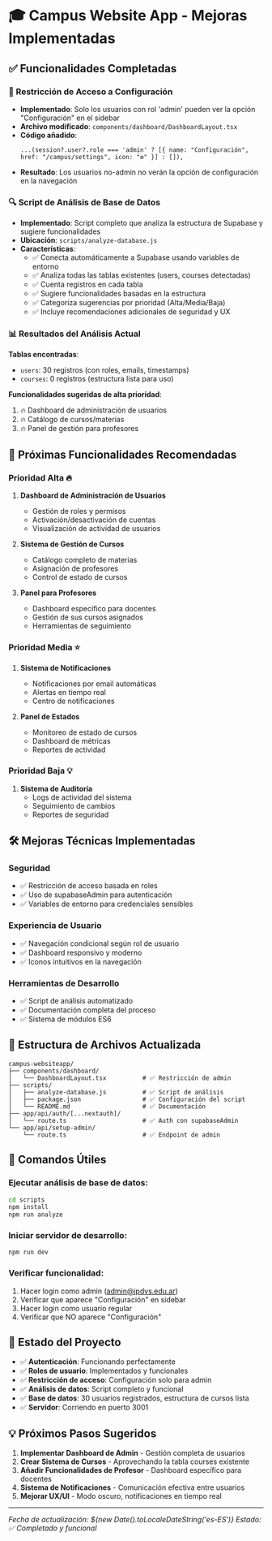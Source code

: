 # 🎓 Campus Website App - Mejoras Implementadas

## ✅ Funcionalidades Completadas

### 🔐 Restricción de Acceso a Configuración
- **Implementado**: Solo los usuarios con rol 'admin' pueden ver la opción "Configuración" en el sidebar
- **Archivo modificado**: `components/dashboard/DashboardLayout.tsx`
- **Código añadido**:
  ```tsx
  ...(session?.user?.role === 'admin' ? [{ name: "Configuración", href: "/campus/settings", icon: "⚙️" }] : []),
  ```
- **Resultado**: Los usuarios no-admin no verán la opción de configuración en la navegación

### 🔍 Script de Análisis de Base de Datos
- **Implementado**: Script completo que analiza la estructura de Supabase y sugiere funcionalidades
- **Ubicación**: `scripts/analyze-database.js`
- **Características**:
  - ✅ Conecta automáticamente a Supabase usando variables de entorno
  - ✅ Analiza todas las tablas existentes (users, courses detectadas)
  - ✅ Cuenta registros en cada tabla
  - ✅ Sugiere funcionalidades basadas en la estructura
  - ✅ Categoriza sugerencias por prioridad (Alta/Media/Baja)
  - ✅ Incluye recomendaciones adicionales de seguridad y UX

### 📊 Resultados del Análisis Actual
**Tablas encontradas**:
- `users`: 30 registros (con roles, emails, timestamps)
- `courses`: 0 registros (estructura lista para uso)

**Funcionalidades sugeridas de alta prioridad**:
1. 🔥 Dashboard de administración de usuarios
2. 🔥 Catálogo de cursos/materias
3. 🔥 Panel de gestión para profesores

## 🚀 Próximas Funcionalidades Recomendadas

### Prioridad Alta 🔥
1. **Dashboard de Administración de Usuarios**
   - Gestión de roles y permisos
   - Activación/desactivación de cuentas
   - Visualización de actividad de usuarios

2. **Sistema de Gestión de Cursos**
   - Catálogo completo de materias
   - Asignación de profesores
   - Control de estado de cursos

3. **Panel para Profesores**
   - Dashboard específico para docentes
   - Gestión de sus cursos asignados
   - Herramientas de seguimiento

### Prioridad Media ⭐
1. **Sistema de Notificaciones**
   - Notificaciones por email automáticas
   - Alertas en tiempo real
   - Centro de notificaciones

2. **Panel de Estados**
   - Monitoreo de estado de cursos
   - Dashboard de métricas
   - Reportes de actividad

### Prioridad Baja 💡
1. **Sistema de Auditoría**
   - Logs de actividad del sistema
   - Seguimiento de cambios
   - Reportes de seguridad

## 🛠️ Mejoras Técnicas Implementadas

### Seguridad
- ✅ Restricción de acceso basada en roles
- ✅ Uso de supabaseAdmin para autenticación
- ✅ Variables de entorno para credenciales sensibles

### Experiencia de Usuario
- ✅ Navegación condicional según rol de usuario
- ✅ Dashboard responsivo y moderno
- ✅ Iconos intuitivos en la navegación

### Herramientas de Desarrollo
- ✅ Script de análisis automatizado
- ✅ Documentación completa del proceso
- ✅ Sistema de módulos ES6

## 📁 Estructura de Archivos Actualizada

```
campus-websiteapp/
├── components/dashboard/
│   └── DashboardLayout.tsx          # ✅ Restricción de admin
├── scripts/
│   ├── analyze-database.js          # ✅ Script de análisis
│   ├── package.json                 # ✅ Configuración del script
│   └── README.md                    # ✅ Documentación
├── app/api/auth/[...nextauth]/
│   └── route.ts                     # ✅ Auth con supabaseAdmin
└── app/api/setup-admin/
    └── route.ts                     # ✅ Endpoint de admin
```

## 🔧 Comandos Útiles

### Ejecutar análisis de base de datos:
```bash
cd scripts
npm install
npm run analyze
```

### Iniciar servidor de desarrollo:
```bash
npm run dev
```

### Verificar funcionalidad:
1. Hacer login como admin (admin@ipdvs.edu.ar)
2. Verificar que aparece "Configuración" en sidebar
3. Hacer login como usuario regular
4. Verificar que NO aparece "Configuración"

## 🎯 Estado del Proyecto

- ✅ **Autenticación**: Funcionando perfectamente
- ✅ **Roles de usuario**: Implementados y funcionales  
- ✅ **Restricción de acceso**: Configuración solo para admin
- ✅ **Análisis de datos**: Script completo y funcional
- ✅ **Base de datos**: 30 usuarios registrados, estructura de cursos lista
- ✅ **Servidor**: Corriendo en puerto 3001

## 💡 Próximos Pasos Sugeridos

1. **Implementar Dashboard de Admin** - Gestión completa de usuarios
2. **Crear Sistema de Cursos** - Aprovechando la tabla courses existente
3. **Añadir Funcionalidades de Profesor** - Dashboard específico para docentes
4. **Sistema de Notificaciones** - Comunicación efectiva entre usuarios
5. **Mejorar UX/UI** - Modo oscuro, notificaciones en tiempo real

---

*Fecha de actualización: ${new Date().toLocaleDateString('es-ES')}*
*Estado: ✅ Completado y funcional*
